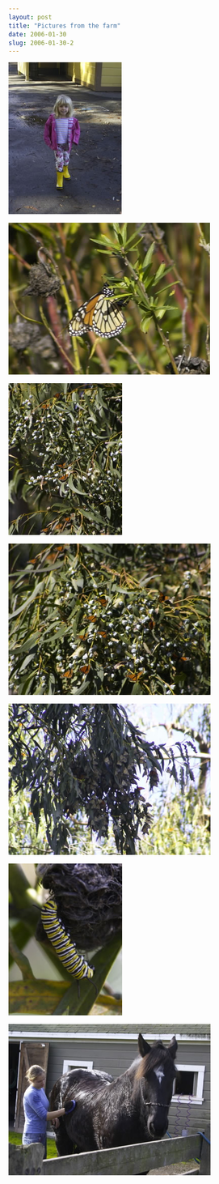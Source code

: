 ```yaml
---
layout: post
title: "Pictures from the farm"
date: 2006-01-30
slug: 2006-01-30-2
---
```


 ![](/images/assets/CRW_3237.jpg) 

 ![](/images/assets/CRW_3240.jpg) 

 ![](/images/assets/CRW_3241.jpg) 

 ![](/images/assets/CRW_3242.jpg) 

 ![](/images/assets/CRW_3248.jpg) 

 ![](/images/assets/CRW_3251.jpg) 

 ![](/images/assets/CRW_3261.jpg) 
